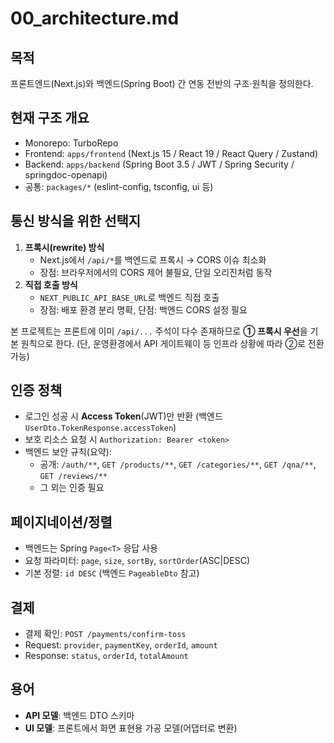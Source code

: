 # 00_architecture.md

## 목적

프론트엔드(Next.js)와 백엔드(Spring Boot) 간 연동 전반의 구조·원칙을 정의한다.

## 현재 구조 개요

- Monorepo: TurboRepo
- Frontend: `apps/frontend` (Next.js 15 / React 19 / React Query / Zustand)
- Backend: `apps/backend` (Spring Boot 3.5 / JWT / Spring Security / springdoc-openapi)
- 공통: `packages/*` (eslint-config, tsconfig, ui 등)

## 통신 방식을 위한 선택지

1. **프록시(rewrite) 방식**
   - Next.js에서 `/api/*`를 백엔드로 프록시 → CORS 이슈 최소화
   - 장점: 브라우저에서의 CORS 제어 불필요, 단일 오리진처럼 동작
2. **직접 호출 방식**
   - `NEXT_PUBLIC_API_BASE_URL`로 백엔드 직접 호출
   - 장점: 배포 환경 분리 명확, 단점: 백엔드 CORS 설정 필요

본 프로젝트는 프론트에 이미 `/api/...` 주석이 다수 존재하므로 **① 프록시 우선**을 기본 원칙으로 한다. (단, 운영환경에서 API 게이트웨이 등 인프라 상황에 따라 ②로 전환 가능)

## 인증 정책

- 로그인 성공 시 **Access Token**(JWT)만 반환 (백엔드 `UserDto.TokenResponse.accessToken`)
- 보호 리소스 요청 시 `Authorization: Bearer <token>`
- 백엔드 보안 규칙(요약):
  - 공개: `/auth/**`, `GET /products/**`, `GET /categories/**`, `GET /qna/**`, `GET /reviews/**`
  - 그 외는 인증 필요

## 페이지네이션/정렬

- 백엔드는 Spring `Page<T>` 응답 사용
- 요청 파라미터: `page`, `size`, `sortBy`, `sortOrder`(ASC|DESC)
- 기본 정렬: `id DESC` (백엔드 `PageableDto` 참고)

## 결제

- 결제 확인: `POST /payments/confirm-toss`
- Request: `provider`, `paymentKey`, `orderId`, `amount`
- Response: `status`, `orderId`, `totalAmount`

## 용어

- **API 모델**: 백엔드 DTO 스키마
- **UI 모델**: 프론트에서 화면 표현용 가공 모델(어댑터로 변환)
